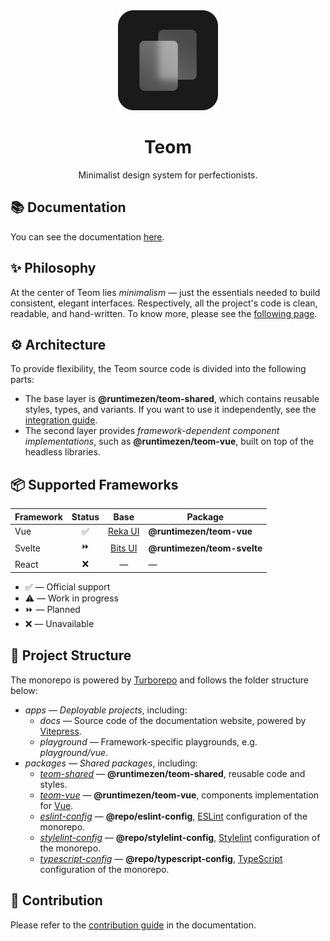 <div align=center>
  <img width="160" src="resources/teom.png">
  <h1>
    Teom
  </h1>
  Minimalist design system for perfectionists.
</div>

## 📚 Documentation
You can see the documentation [here](https://teom.runtimezen.ru).

## ✨ Philosophy
At the center of Teom lies *minimalism* — just the essentials needed to build consistent, elegant interfaces. Respectively, all the project's code is clean, readable, and hand-written. To know more, please see the [following page](https://teom.runtimezen.ru/philosophy).

## ⚙️ Architecture
To provide flexibility, the Teom source code is divided into the following parts:
- The base layer is **@runtimezen/teom-shared**, which contains reusable styles, types, and variants. If you want to use it independently, see the [integration guide](https://teom.runtimezen.ru/integration).
- The second layer provides *framework-dependent component implementations*, such as **@runtimezen/teom-vue**, built on top of the headless libraries.

## 📦 Supported Frameworks
| Framework | Status | Base                           | Package                     |
| --------- | :----: | :----------------------------: | --------------------------- |
| Vue       | ✅     | [Reka UI](https://reka-ui.com) | **@runtimezen/teom-vue**    |
| Svelte    | ⏩     | [Bits UI](https://bits-ui.com) | **@runtimezen/teom-svelte** |
| React     | ❌     | —                              | —                           |

- ✅ — Official support
- ⚠️ — Work in progress
- ⏩ — Planned
- ❌ — Unavailable

## 📂 Project Structure
The monorepo is powered by [Turborepo](https://turborepo.com) and follows the folder structure below:
- *apps* — *Deployable projects*, including:
  - *docs* — Source code of the documentation website, powered by [Vitepress](https://vitepress.dev).
  - *playground* — Framework-specific playgrounds, e.g. *playground/vue*.
- *packages* — *Shared packages*, including:
  - [*teom-shared*](packages/teom-shared/README.md) — **@runtimezen/teom-shared**, reusable code and styles.
  - [*teom-vue*](packages/teom-vue/README.md) — **@runtimezen/teom-vue**, components implementation for [Vue](https://vuejs.org).
  - [*eslint-config*](packages/eslint-config/README.md) — **@repo/eslint-config**, [ESLint](https://eslint.org) configuration of the monorepo.
  - [*stylelint-config*](packages/stylelint-config/README.md) — **@repo/stylelint-config**, [Stylelint](https://stylelint.io) configuration of the monorepo.
  - [*typescript-config*](packages/typescript-config/README.md) — **@repo/typescript-config**, [TypeScript](https://typescriptlang.org) configuration of the monorepo.

## 📜 Contribution
Please refer to the [contribution guide](https://teom.runtimezen.ru/docs/contribute) in the documentation.
